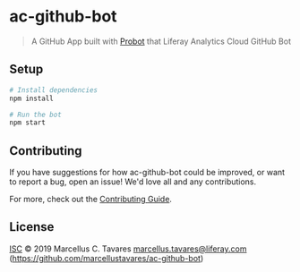 # ac-github-bot

> A GitHub App built with [Probot](https://github.com/probot/probot) that Liferay Analytics Cloud GitHub Bot 

## Setup

```sh
# Install dependencies
npm install

# Run the bot
npm start
```

## Contributing

If you have suggestions for how ac-github-bot could be improved, or want to report a bug, open an issue! We'd love all and any contributions.

For more, check out the [Contributing Guide](CONTRIBUTING.md).

## License

[ISC](LICENSE) © 2019 Marcellus C. Tavares <marcellus.tavares@liferay.com> (https://github.com/marcellustavares/ac-github-bot)
